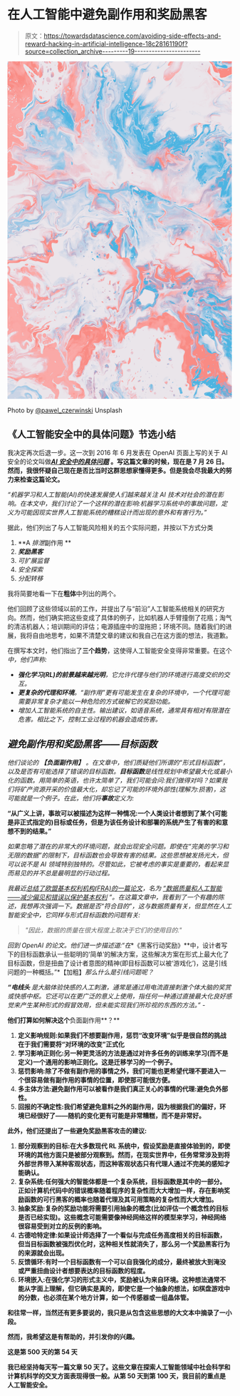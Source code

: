 # 在人工智能中避免副作用和奖励黑客

> 原文：<https://towardsdatascience.com/avoiding-side-effects-and-reward-hacking-in-artificial-intelligence-18c28161190f?source=collection_archive---------19----------------------->

![](img/7d41b555af661f6dcba4a4a3c919ad27.png)

Photo by [@pawel_czerwinski](https://unsplash.com/@pawel_czerwinski) Unsplash

## 《人工智能安全中的具体问题》节选小结

我决定再次后退一步。这一次到 2016 年 6 月发表在 OpenAI 页面上写的关于 AI 安全的论文叫做[***AI 安全中的具体问题***](https://arxiv.org/pdf/1606.06565.pdf) **。写这篇文章的时候，现在是 7 月 26 日。然而，我很怀疑自己现在是否比当时这群思想家懂得更多。但是我会尽我最大的努力来检查这篇论文。**

*“机器学习和人工智能(AI)的快速发展使人们越来越关注 AI 技术对社会的潜在影响。在本文中，我们讨论了一个这样的潜在影响:机器学习系统中的事故问题，定义为可能因现实世界人工智能系统的糟糕设计而出现的意外和有害行为。”*

据此，他们列出了与人工智能风险相关的五个实际问题，并按以下方式分类

1.  **A *排泄*副作用 **
2.  ***奖励黑客***
3.  *可扩展监督*
4.  *安全探索*
5.  *分配转移*

我将简要地看一下在**粗体**中列出的两个。

他们回顾了这些领域以前的工作，并提出了与“前沿”人工智能系统相关的研究方向。然而，他们确实把这些变成了具体的例子，比如机器人手臂撞倒了花瓶；淘气的清洁机器人；培训期间的评估；电源插座中的湿拖把；环境不同。随着我们的进展，我将自由地思考，如果不清楚文章的建议和我自己在这方面的想法，我道歉。

在撰写本文时，他们指出了**三个趋势**，这使得人工智能安全变得非常重要。在这个*中，他们声称:*

*   ***强化学习(RL)的前景越来越光明**，它允许代理与他们的环境进行高度交织的交互。*
*   ***更复杂的代理和环境**。“副作用”更有可能发生在复杂的环境中，一个代理可能需要非常复杂才能以一种危险的方式破解它的奖励功能。*
*   *增加人工智能系统的自主性。输出建议，如语音系统，通常具有相对有限潜在危害。相比之下，控制工业过程的机器会造成伤害。*

## *避免副作用和奖励黑客——目标函数*

*他们谈论的 ***【负面副作用】*** 。在文章中，他们质疑他们所谓的“形式目标函数”，以及是否有可能选择了错误的目标函数。**目标函数**是线性规划中希望最大化或最小化的函数。用简单的英语，也许太简单了，我们可能会问:*我们做得对吗？如果我们将矿产资源开采的价值最大化，却忘记了可能的环境外部性(理解为:损害)，这可能就是一个例子。在此，他们将**事故**定义为:**

**“从广义上讲，事故可以被描述为这样一种情况:一个人类设计者想到了某个(可能是非正式指定的)目标或任务，但是为该任务设计和部署的系统产生了有害的和意想不到的结果。”**

*如果忽略了潜在的非常大的环境问题，就会出现安全问题。即使在“完美的学习和无限的数据”的限制下，目标函数也会导致有害的结果。这些思想被发扬光大，但可以说不是 AI 领域特别独特的。尽管如此，它被考虑的事实是重要的，看起来显而易见的并不总是最明显的行动过程。*

*我最近[总结了欧盟基本权利机构(FRA)的一篇论文](/facebook-vs-eu-artificial-intelligence-and-data-politics-8ab5ba4abe40)，名为 [*“数据质量和人工智能——减少偏见和错误以保护基本权利*](https://fra.europa.eu/en/publication/2019/artificial-intelligence-data-quality?source=post_page---------------------------) *”。在这篇文章中，我看到了一个有趣的陈述，我想再次强调一下。数据是否“符合目的”，这与数据质量有关，但显然在人工智能安全中，它同样与形式目标函数的问题有关:**

> *"因此，数据的质量在很大程度上取决于它们的使用目的."*

*回到 OpenAI 的论文。他们进一步描述道:“在**《黑客行动奖励》**中，设计者写下的目标函数承认一些聪明的‘简单’的解决方案，这些解决方案在形式上最大化了目标函数，但是扭曲了设计者意图的精神(即目标函数可以被‘游戏化’)，这是引线问题的一种概括。”*【加粗】*那么什么是引线问题呢？*

****“电线头*** *是大脑体验快感的人工刺激，通常是通过用电流直接刺激个体大脑的奖赏或快感中枢。它还可以在更广泛的意义上使用，指任何一种通过直接最大化良好感觉来产生某种形式的假冒效用，但未能实现我们所珍视的东西的方法。”
-*[](https://wiki.lesswrong.com/wiki/Wireheading)*

**他们打算如何解决这个**负面副作用**？**

1.  ****定义影响规则**:如果我们不想要副作用，惩罚“改变环境”似乎是很自然的挑战在于我们需要将“对环境的改变”正式化**
2.  ****学习影响正则化**:另一种更灵活的方法是通过对许多任务的训练来学习(而不是定义)一个通用的影响正则化。这是迁移学习的一个例子。**
3.  ****惩罚影响**:除了不做有副作用的事情之外，我们可能也更希望代理不要进入一个很容易做有副作用的事情的位置，即使那可能很方便。**
4.  **多主体方法:避免副作用可以被看作是我们真正关心的事情的代理:避免负外部性。**
5.  ****回报的不确定性**:我们希望避免意料之外的副作用，因为根据我们的偏好，环境已经很好了——随机的变化更有可能是非常糟糕，而不是非常好。**

**此外，他们还提出了一些避免奖励黑客攻击的建议:**

1.  ****部分观察到的目标**:在大多数现代 RL 系统中，假设奖励是直接体验到的，即使环境的其他方面只是被部分观察到。然而，在现实世界中，任务常常涉及到将外部世界带入某种客观状态，而这种客观状态只有代理人通过不完美的感知才能确认。**
2.  ****复杂系统**:任何强大的智能体都是一个复杂系统，目标函数是其中的一部分。正如计算机代码中的错误概率随着程序的复杂性而大大增加一样，存在影响奖励函数的可行黑客的概率也随着代理及其可用策略的复杂性而大大增加。**
3.  ****抽象奖励**:复杂的奖励功能将需要引用抽象的概念(比如评估一个概念性的目标是否已经实现)。这些概念可能需要像神经网络这样的模型来学习，神经网络很容易受到对立的反例的影响。**
4.  ****古德哈特定律**:如果设计师选择了一个看似与完成任务高度相关的目标函数，但当目标函数被强烈优化时，这种相关性就消失了，那么另一个奖励黑客行为的来源就会出现。**
5.  ****反馈循环**:有时一个目标函数有一个可以自我强化的成分，最终被放大到淹没或严重扭曲设计者想要表达的目标函数的程度。**
6.  ****环境嵌入**:在强化学习的形式主义中，奖励被认为来自环境。这种想法通常不能从字面上理解，但它确实是真的，即使它是一个抽象的想法，如棋盘游戏中的分数，也必须在某个地方计算，如一个传感器或一组晶体管。**

**和往常一样，当然还有更多要说的，我只是从包含这些思想的大文本中摘录了一小段。**

**然而，我希望这是有帮助的，并引发你的兴趣。**

****这是第 500 天的第 54 天****

**我已经坚持每天写一篇文章 50 天了。这些文章在探索人工智能领域中社会科学和计算机科学的交叉方面表现得很一般。从第 50 天到第 100 天，我目前的重点是人工智能安全。**